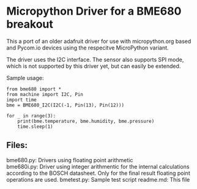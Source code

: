 # Micropython Driver for a BME680 breakout

This a port of an older adafruit driver for use with micropython.org based and
Pycom.io devices using the respecitve MicroPython variant. 

The driver uses the I2C interface. The sensor also supports SPI mode, which is
not supported by this driver yet, but can easily be extended.

Sample usage:

```
from bme680 import *
from machine import I2C, Pin
import time
bme = BME680_I2C(I2C(-1, Pin(13), Pin(12)))

for _ in range(3):
    print(bme.temperature, bme.humidity, bme.pressure)
    time.sleep(1)
```

## Files:

bme680.py: Drivers using floating point arithmetic  
bme680i.py: Driver using integer arithmentic for the internal calculations according to the BOSCH datasheet. Only for the final result floating point operations are used.
bmetest.py: Sample test script
readme.md: This file